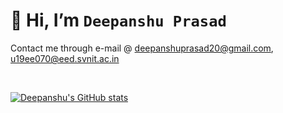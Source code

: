 # 👋 Hi, I’m `Deepanshu Prasad`
Contact me through e-mail @ 
[deepanshuprasad20@gmail.com](deepanshuprasad20@gmail.com), [u19ee070@eed.svnit.ac.in](u19ee070@eed.svnit.ac.in)

&nbsp;  

[![Deepanshu's GitHub stats](https://github-readme-stats.vercel.app/api?username=dpansu20)]()

<!---
dpansu20/dpansu20 is a ✨ special ✨ repository because its `README.md` (this file) appears on your GitHub profile.
You can click the Preview link to take a look at your changes.
--->
